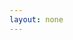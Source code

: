 ```yaml
---
layout: none
---
```

<script>
document.write('Navigator platform is: ' + navigator.platform);
</script>

